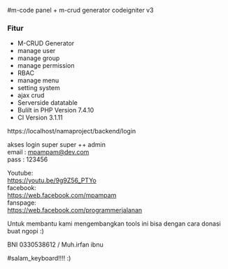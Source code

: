 #m-code panel + m-crud generator codeigniter v3
<h3>Fitur</h3>
<ul>
<li>M-CRUD Generator</li>
<li>manage user</li>
<li>manage group</li>
<li>manage permission</li>
<li>RBAC</li>
<li>manage menu</li>
<li>setting system</li>
<li>ajax crud</li>
<li>Serverside datatable</li>
<li>Bulilt in PHP Version 7.4.10</li>
<li>CI Version 3.1.11</li>
</ul>


https://localhost/namaproject/backend/login

akses login super super ++ admin<br>
email : mpampam@dev.com<br>
pass : 123456<br>

Youtube:<br>
https://youtu.be/9g9Z56_PTYo<br>
facebook:<br>
https://web.facebook.com/mpampam<br>
fanspage:<br>
https://web.facebook.com/programmerjalanan<br>




Untuk membantu kami mengembangkan tools ini bisa dengan cara donasi buat ngopi  :)

BNI 0330538612 / Muh.irfan ibnu


#salam_keyboard!!!! :)
